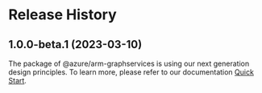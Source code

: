 # Release History
    
## 1.0.0-beta.1 (2023-03-10)

The package of @azure/arm-graphservices is using our next generation design principles. To learn more, please refer to our documentation [Quick Start](https://aka.ms/js-track2-quickstart).
